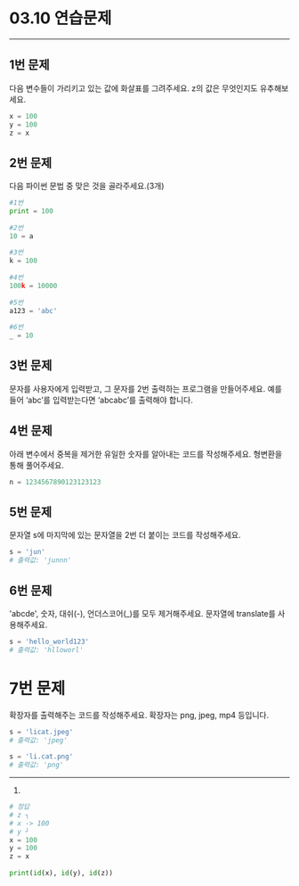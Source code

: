 # 03.10 연습문제

- - -

## 1번 문제

다음 변수들이 가리키고 있는 값에 화살표를 그려주세요. z의 값은 무엇인지도 유추해보세요.

```python
x = 100
y = 100
z = x
```

## 2번 문제

다음 파이썬 문법 중 맞은 것을 골라주세요.(3개)

```python
#1번
print = 100
 
#2번
10 = a
 
#3번
k = 100
 
#4번
100k = 10000
 
#5번
a123 = 'abc'
 
#6번
_ = 10
```

## 3번 문제

문자를 사용자에게 입력받고, 그 문자를 2번 출력하는 프로그램을 만들어주세요. 예를 들어 ‘abc’를 입력받는다면 ‘abcabc’를 출력해야 합니다.

## 4번 문제

아래 변수에서 중복을 제거한 유일한 숫자를 알아내는 코드를 작성해주세요. 형변환을 통해 풀어주세요.

```python
n = 1234567890123123123
```

## 5번 문제

문자열 s에 마지막에 있는 문자열을 2번 더 붙이는 코드를 작성해주세요.

```python
s = 'jun'
# 출력값: 'junnn'
```

## 6번 문제

'abcde', 숫자, 대쉬(-), 언더스코어(_)를 모두 제거해주세요. 문자열에 translate를 사용해주세요.

```python
s = 'hello_world123'
# 출력값: 'hlloworl'
```

# 7번 문제

확장자를 출력해주는 코드를 작성해주세요. 확장자는 png, jpeg, mp4 등입니다.

```python
s = 'licat.jpeg'
# 출력값: 'jpeg'
 
s = 'li.cat.png'
# 출력값: 'png'
```

- - -

1.

```python
# 정답
# z ┐
# x -> 100
# y ┘
x = 100
y = 100
z = x
 
print(id(x), id(y), id(z))
```
